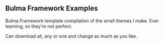 ## Bulma Framework Examples

Bulma Framework template compilation of the small themes I make. Ever learning, so they're not perfect.

Can download all, any or one and change as much as you like.
